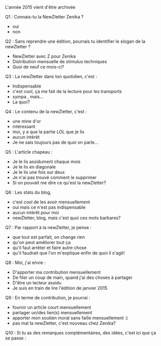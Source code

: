 L'année 2015 vient d'être archivée 

Q1 : Connais-tu la NewZletter Zenika ?
* oui
* non

Q2 : Sans reprendre une édition, pourrais tu identifier le slogan de la newZletter ?
* NewZletter avec Z pour Zenika
* Distribution mensuelle de stimulus techniques 
* Quoi de neuf ce mois-ci?

Q3 : La newZletter dans ton quotidien, c'est : 
* Indispensable
* c'est cool, ça me fait de la lecture pour les transports
* sympa , mais...
* La quoi?

Q4 : Le contenu de la newZletter, c'est :
* une mine d'or
* intéressant
* moi, y a que la partie LOL que je lis
* aucun  intérêt
* Je ne sais toujours pas de quoi on parle...

Q5 : L'article chapeau : 
* Je le lis assidument chaque mois
* Je le lis en diagonale
* Je le lis une fois sur deux
* Je n'ai pas trouvé comment le supprimer
* Si on pouvait me dire ce qu'est la newZletter?

Q6 : Les stats du blog,
* c'est cool de les avoir mensuellement
* oui mais ce n'est pas indispensable
* aucun intérêt pour moi
* newZletter, blog, mais c'est quoi ces mots barbares?

Q7 : Par rapport à la newZletter, je pense : 
* que tout est parfait, on change rien
* qu'on peut améliorer tout ça
* qu'il faut arrêter et faire autre chose
* qu'il faudrait que l'on m'explique enfin de quoi il s'agit!

Q8 : Moi, j'ai envie : 
* D'apporter ma contribution mensuellement
* De filer un coup de main, quand j'ai des choses à partager
* D'être un lecteur assidu
* Je suis en train de lire l'édition de janvier 2015

Q9 : En terme de contribution, je pourrai :
* fournir un article court mensuellement
* partager un/des lien(s) mensuellement
* apporter mon soutien moral sans faille mensuellement :)
* pas mal la newZletter, c'est nouveau chez Zenika?

Q10 : Si tu as des remarques complémentaires, des idées, c'est ici que ça se passe : 
<champ libre>



